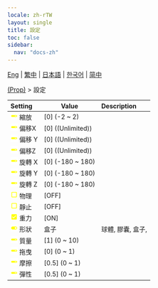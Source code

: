 ```yaml
---
locale: zh-rTW
layout: single
title: 設定
toc: false
sidebar:
  nav: "docs-zh"
---
```

[Eng](/dancexr/menu/2025.4/prop/settings) | [繁中](/tw/dancexr/menu/2025.4/prop/settings) | [日本語](/jp/dancexr/menu/2025.4/prop/settings) | [한국어](/kr/dancexr/menu/2025.4/prop/settings) | [简中](/zh/dancexr/menu/2025.4/prop/settings)

[(Prop)](../menu#(Prop)) > 設定



| Setting | Value | Description |
| :--- | --- | :--- |
|<nobr> ![slider icon](/images/icon/ic_slider.png)  縮放</nobr>| [0] (-2 ~ 2) | 
|<nobr> ![slider icon](/images/icon/ic_slider.png)  偏移X</nobr>| [0] ((Unlimited)) | 
|<nobr> ![slider icon](/images/icon/ic_slider.png)  偏移 Y</nobr>| [0] ((Unlimited)) | 
|<nobr> ![slider icon](/images/icon/ic_slider.png)  偏移Z</nobr>| [0] ((Unlimited)) | 
|<nobr> ![slider icon](/images/icon/ic_slider.png)  旋轉 X</nobr>| [0] (-180 ~ 180) | 
|<nobr> ![slider icon](/images/icon/ic_slider.png)  旋轉 Y</nobr>| [0] (-180 ~ 180) | 
|<nobr> ![slider icon](/images/icon/ic_slider.png)  旋轉 Z</nobr>| [0] (-180 ~ 180) | 
|<nobr> ![check_off icon](/images/icon/ic_check_off.png)  物理</nobr>| [OFF] | 
|<nobr> ![check_off icon](/images/icon/ic_check_off.png)  靜止</nobr>| [OFF] | 
|<nobr> ![check_on icon](/images/icon/ic_check_on.png)  重力</nobr>| [ON] | 
|<nobr> ![toggle_on icon](/images/icon/ic_toggle_on.png)  形狀</nobr>| 盒子 | 球體, 膠囊, 盒子, 
|<nobr> ![slider icon](/images/icon/ic_slider.png)  質量</nobr>| [1] (0 ~ 10) | 
|<nobr> ![slider icon](/images/icon/ic_slider.png)  拖曳</nobr>| [0] (0 ~ 1) | 
|<nobr> ![slider icon](/images/icon/ic_slider.png)  摩擦</nobr>| [0.5] (0 ~ 1) | 
|<nobr> ![slider icon](/images/icon/ic_slider.png)  彈性</nobr>| [0.5] (0 ~ 1) | 
